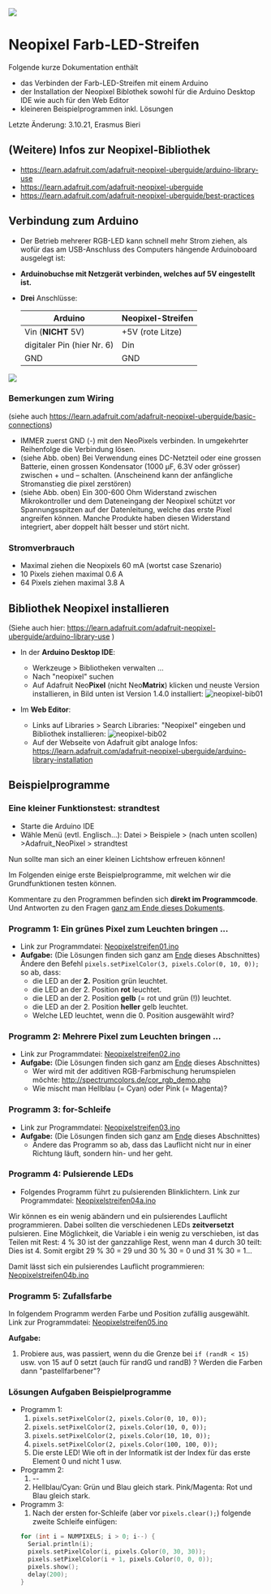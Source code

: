 ![](bilder/neopixel.jpg)

# Neopixel Farb-LED-Streifen

Folgende kurze Dokumentation enthält

* das Verbinden der Farb-LED-Streifen mit einem Arduino
* der Installation der Neopixel Biblothek sowohl für die Arduino Desktop IDE wie auch für den Web Editor
* kleineren Beispielprogrammen inkl. Lösungen

Letzte Änderung: 3.10.21, Erasmus Bieri

## (Weitere) Infos zur Neopixel-Bibliothek

* https://learn.adafruit.com/adafruit-neopixel-uberguide/arduino-library-use
* https://learn.adafruit.com/adafruit-neopixel-uberguide
* https://learn.adafruit.com/adafruit-neopixel-uberguide/best-practices



## Verbindung zum Arduino

* Der Betrieb mehrerer RGB-LED kann schnell mehr Strom ziehen, als wofür das am USB-Anschluss des Computers hängende Arduinoboard ausgelegt ist:
  
* **Arduinobuchse mit Netzgerät verbinden, welches auf 5V eingestellt ist.**
  
* **Drei** Anschlüsse:

  | Arduino                    | Neopixel-Streifen |
  | -------------------------- | ----------------- |
  | Vin (**NICHT** 5V)         | +5V (rote Litze)  |
  | digitaler Pin (hier Nr. 6) | Din               |
  | GND                        | GND               |

![](bilder/leds-Wiring-Diagram.png)

### Bemerkungen zum Wiring

(siehe auch https://learn.adafruit.com/adafruit-neopixel-uberguide/basic-connections)

* IMMER zuerst GND (-) mit den NeoPixels verbinden. In umgekehrter Reihenfolge die Verbindung lösen.
* (siehe Abb. oben) Bei Verwendung eines DC-Netzteil oder eine grossen Batterie, einen grossen Kondensator (1000 µF, 6.3V oder grösser) zwischen + und – schalten. (Anscheinend kann der anfängliche Stromanstieg die pixel zerstören)
* (siehe Abb. oben) Ein 300-600 Ohm Widerstand zwischen Mikrokontroller und dem Dateneingang der Neopixel schützt vor Spannungsspitzen auf der Datenleitung, welche das erste Pixel angreifen können. 
  Manche Produkte haben diesen Widerstand integriert, aber doppelt hält besser und stört nicht.

### Stromverbrauch

* Maximal ziehen die Neopixels 60 mA (wortst case Szenario)
* 10 Pixels ziehen maximal 0.6 A
* 64 Pixels ziehen maximal 3.8 A

## Bibliothek Neopixel installieren

(Siehe auch hier: https://learn.adafruit.com/adafruit-neopixel-uberguide/arduino-library-use )

- In der **Arduino Desktop IDE**:
  - Werkzeuge > Bibliotheken verwalten …
  - Nach "neopixel" suchen
  - Auf Adafruit Neo**Pixel** (nicht Neo**Matrix**) klicken und neuste Version installieren, in Bild unten ist Version 1.4.0 installiert:
    ![neopixel-bib01](bilder/neopixel-bib01.png)

- Im **Web Editor**:
  - Links auf Libraries > Search Libraries: "Neopixel" eingeben und Bibliothek installieren:
    ![neopixel-bib02](bilder/neopixel-bib02.png)
  - Auf der Webseite von Adafruit gibt analoge Infos: https://learn.adafruit.com/adafruit-neopixel-uberguide/arduino-library-installation

## Beispielprogramme

### Eine kleiner Funktionstest: strandtest

* Starte die Arduino IDE
* Wähle Menü (evtl. Englisch...): Datei > Beispiele > (nach unten scollen) >Adafruit_NeoPixel > strandtest

Nun sollte man sich an einer kleinen Lichtshow erfreuen können!



Im Folgenden einige erste Beispielprogramme, mit welchen wir die Grundfunktionen testen können.

Kommentare zu den Programmen befinden sich **direkt im Programmcode**. Und Antworten zu den Fragen [ganz am Ende dieses Dokuments](#lösungen-aufgaben-beispielprogramme).

### Programm 1: Ein grünes Pixel zum Leuchten bringen ...

* Link zur Programmdatei: [Neopixelstreifen01.ino](programme/Neopixelstreifen01/Neopixelstreifen01.ino)
* **Aufgabe:** (Die Lösungen finden sich ganz am [Ende](#lösungen-aufgaben-beispielprogramme) dieses Abschnittes)
  Ändere den Befehl `pixels.setPixelColor(3, pixels.Color(0, 10, 0));` so ab, dass:
  * die LED an der **2.** Position grün leuchtet.
  * die LED an der 2. Position **rot** leuchtet.
  * die LED an der 2. Position **gelb** (= rot und grün (!)) leuchtet.
  * die LED an der 2. Position **heller** gelb leuchtet.
  * Welche LED leuchtet, wenn die 0. Position ausgewählt wird?



### Programm 2: Mehrere Pixel zum Leuchten bringen ...

* Link zur Programmdatei: [Neopixelstreifen02.ino](programme/Neopixelstreifen02/Neopixelstreifen02.ino)
* **Aufgabe:** (Die Lösungen finden sich ganz am [Ende](#lösungen-aufgaben-beispielprogramme) dieses Abschnittes)
  * Wer wird mit der additiven RGB-Farbmischung herumspielen möchte: http://spectrumcolors.de/cor_rgb_demo.php
  * Wie mischt man Hellblau (= Cyan) oder Pink (= Magenta)?



### Programm 3: for-Schleife

* Link zur Programmdatei: [Neopixelstreifen03.ino](programme/Neopixelstreifen03/Neopixelstreifen03.ino)
* **Aufgabe:** (Die Lösungen finden sich ganz am [Ende](#lösungen-aufgaben-beispielprogramme) dieses Abschnittes)
  * Ändere das Programm so ab, dass das Lauflicht nicht nur in einer Richtung läuft, sondern hin- und her geht.



### Programm 4: Pulsierende LEDs

* Folgendes Programm führt zu pulsierenden Blinklichtern. Link zur Programmdatei: [Neopixelstreifen04a.ino](programme/Neopixelstreifen04a/Neopixelstreifen04a.ino)

Wir können es ein wenig abändern und ein pulsierendes Lauflicht programmieren. Dabei sollten die verschiedenen LEDs **zeitversetzt** pulsieren.
Eine Möglichkeit, die Variable i ein wenig zu verschieben, ist das Teilen mit Rest: 4 % 30 ist der ganzzahlige Rest, wenn man 4 durch 30 teilt: Dies ist 4. Somit ergibt 29 % 30 = 29 und 30 % 30 = 0 und 31 % 30 = 1...

Damit lässt sich ein pulsierendes Lauflicht programmieren: [Neopixelstreifen04b.ino](programme/Neopixelstreifen04b/Neopixelstreifen04b.ino)



### Programm 5: Zufallsfarbe

In folgendem Programm werden Farbe und Position zufällig ausgewählt. Link zur Programmdatei: [Neopixelstreifen05.ino](programme/Neopixelstreifen05/Neopixelstreifen05.ino)

**Aufgabe:**

1. Probiere aus, was passiert, wenn du die Grenze bei `if (randR < 15)` usw. von 15 auf 0 setzt (auch für randG und randB) ? Werden die Farben dann "pastellfarbener"?

### Lösungen Aufgaben Beispielprogramme
- Programm 1:
  1. `pixels.setPixelColor(2, pixels.Color(0, 10, 0));`
  2. `pixels.setPixelColor(2, pixels.Color(10, 0, 0));`
  3. `pixels.setPixelColor(2, pixels.Color(10, 10, 0));`
  4. `pixels.setPixelColor(2, pixels.Color(100, 100, 0));`
  5. Die erste LED! Wie oft in der Informatik ist der Index für das erste Element 0 und nicht 1 usw.
- Programm 2:
  1. --
  2. Hellblau/Cyan: Grün und Blau gleich stark.
  Pink/Magenta: Rot und Blau gleich stark.
- Programm 3:
  1. Nach der ersten for-Schleife (aber vor `pixels.clear();`) folgende zweite Schleife einfügen:
  ```c++
  for (int i = NUMPIXELS; i > 0; i--) {
    Serial.println(i);
    pixels.setPixelColor(i, pixels.Color(0, 30, 30));
    pixels.setPixelColor(i + 1, pixels.Color(0, 0, 0));
    pixels.show();
    delay(200);
  }
  ```

